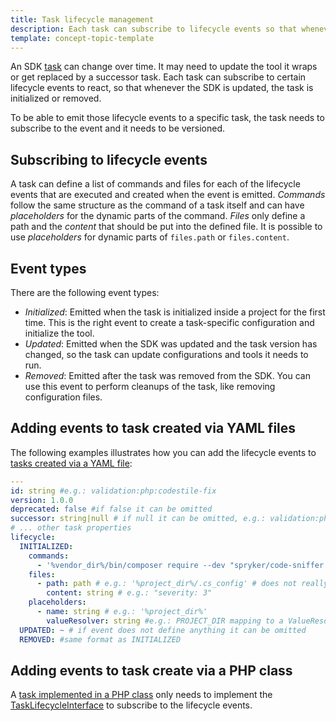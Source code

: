 ```yaml
---
title: Task lifecycle management
description: Each task can subscribe to lifecycle events so that whenever the SDK is updated, the tasks is initialized or removed.
template: concept-topic-template
---
```


An SDK [task](/docs/sdk/dev/task.html) can change over time. It may need to update the tool it wraps or get replaced by a successor task.
Each task can subscribe to certain lifecycle events to react, so that whenever the SDK is updated, the task is initialized or removed.

To be able to emit those lifecycle events to a specific task, the task needs to subscribe to the event and it needs to be versioned.

## Subscribing to lifecycle events

A task can define a list of commands and files for each of the lifecycle events that are executed and created when the event is emitted.
*Commands* follow the same structure as the command of a task itself and can have *placeholders* for the dynamic parts of the command.
*Files* only define a path and the *content* that should be put into the defined file. It is possible to use *placeholders* for dynamic parts of `files.path` or `files.content`.

## Event types

There are the following event types:

- *Initialized*: Emitted when the task is initialized inside a project for the first time. This is the right event to create a task-specific configuration and initialize the tool.  
- *Updated*: Emitted when the SDK was updated and the task version has changed, so the task can update configurations and tools it needs to run.
- *Removed*: Emitted after the task was removed from the SDK. You can use this event to perform cleanups of the task, like removing configuration files.

## Adding events to task created via YAML files

The following examples illustrates how you can add the lifecycle events to [tasks created via a YAML file](/docs/sdk/dev/extend-the-sdk.html#implementation-via-yaml-definition):

```yaml
---
id: string #e.g.: validation:php:codestile-fix
version: 1.0.0
deprecated: false #if false it can be omitted
successor: string|null # if null it can be omitted, e.g.: validation:php:codestyle-fix
# ... other task properties
lifecycle:
  INITIALIZED:
    commands:
      - '%vendor_dir%/bin/composer require --dev "spryker/code-sniffer: dev-master"'
    files:
      - path: path # e.g.: '%project_dir%/.cs_config' # does not really exist, only for the example
        content: string # e.g.: "severity: 3"
    placeholders:
      - name: string # e.g.: '%project_dir%'
        valueResolver: string #e.g.: PROJECT_DIR mapping to a ValueResolver
  UPDATED: ~ # if event does not define anything it can be omitted
  REMOVED: #same format as INITIALIZED
```

## Adding events to task create via a PHP class

A [task implemented in a PHP class](/docs/sdk/dev/extend-the-sdk.html#implementation-via-a-php-class) only needs to implement the [TaskLifecycleInterface](https://github.com/spryker-sdk/sdk/blob/master/src/Core/Domain/Entity/Lifecycle/TaskLifecycleInterface.php) to subscribe to the lifecycle events.

